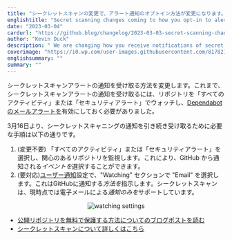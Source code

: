 ```yaml
---
title: "シークレットスキャンの変更で、アラート通知のオプトイン方法が変更になります。"
englishtitle: "Secret scanning changes coming to how you opt-in to alert notifications"
date: "2023-03-04"
cardurl: "https://github.blog/changelog/2023-03-03-secret-scanning-changes-coming-to-how-you-opt-in-to-alert-notifications"
author: "Kevin Duck"
description: " We are changing how you receive notifications of secret scanning alerts. Previously, to receive secret scanning alert notifications, you had to watch a repository with "All activity" or "Security alerts" and enable Dependabot email alerts to receive notifications.  Beginning March 16, here are the steps you need to take to continue to receive notifications from secret scanning:  (No change required) Watch repositories of interest by choosing "All activity" or "Security alerts". This help you choose what events GitHub will notify you about.  (Action needed) In your user notification settings , choose "Email" in the "Watching" section. This tells GitHub how to notify you. Secret scanning only supports email notifications at this time.  Read our blog post on how you can secure your public repositories, for free  Learn more about secret scanning  "
coverimage: "https://i0.wp.com/user-images.githubusercontent.com/81782111/222852006-d4d283f9-ed71-43a4-857e-386d0d641a92.png?w=1049&ssl=1"
englishsummary: ""
summary: ""
---
```


<p>シークレットスキャンアラートの通知を受け取る方法を変更します。これまで、シークレットスキャンアラートの通知を受け取るには、リポジトリを「すべてのアクティビティ」または「セキュリティアラート」でウォッチし、<a href="https://user-images.githubusercontent.com/81782111/222859613-81142768-aba1-4b51-8413-82648969f243.png">Dependabotのメールアラートを</a>有効にしておく必要がありました。</p>
<p>3月16日より、シークレットスキャニングの通知を引き続き受け取るために必要な手順は以下の通りです。</p>
<ol>
<li>(変更不要) 「すべてのアクティビティ」または「セキュリティアラート」を選択し、関心のあるリポジトリを監視します。これにより、GitHub から通知される<em>イベントを</em>選択することができます。</li>
<li>(要対応)<a href="https://github.com/settings/notifications">ユーザー通知</a>設定で、&quot;Watching&quot; セクションで &quot;Email&quot; を選択します。これはGitHubに通知する<em>方法を</em>指示します。シークレットスキャンは、現時点では電子メールによる<em>通知のみを</em>サポートしています。</li>
</ol>
<p align="center"><img decoding="async" alt="watching settings" src="https://i0.wp.com/user-images.githubusercontent.com/81782111/222852006-d4d283f9-ed71-43a4-857e-386d0d641a92.png?w=1049&#038;ssl=1" data-recalc-dims="1"></p>
<ul>
<li><a href="https://github.blog/2023-02-28-secret-scanning-alerts-are-now-available-and-free-for-all-public-repositories/">公開リポジトリを無料で保護する方法についてのブログポストを読む</a></li>
<li><a href="https://docs.github.com/en/code-security/secret-scanning/about-secret-scanning">シークレットスキャンについて詳しくはこちら</a></li>
</ul>


